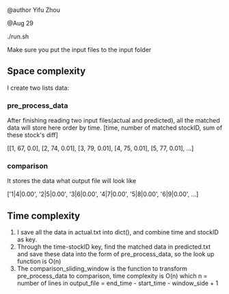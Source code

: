 @author Yifu Zhou

@Aug 29

./run.sh

Make sure you put the input files to the input folder

## Space complexity
I create two lists data:
### pre_process_data 
After finishing reading two input files(actual and predicted), all the matched data will store here order by time.
[time, number of matched stockID, sum of these stock's diff]


[[1, 67, 0.0], [2, 74, 0.01], [3, 79, 0.01], [4, 75, 0.01], [5, 77, 0.01], ...]

### comparison

It stores the data what output file will look like

['1|4|0.00', '2|5|0.00', '3|6|0.00', '4|7|0.00', '5|8|0.00', '6|9|0.00', ...]

## Time complexity

1. I save all the data in actual.txt into dict(), and combine time and stockID as key. 
2. Through the time-stockID key, find the matched data in predicted.txt and save these data into the form of pre_process_data, so the look up function is O(n)
3. The comparison_sliding_window is the function to transform pre_process_data to comparison, time complexity is O(n) which n = number of lines in output_file = end_time - start_time - window_side + 1
